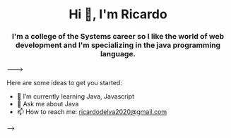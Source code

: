 <div id="header" align="center"> 
    <h1 align="center">Hi 👋, I'm Ricardo </h1>
    <h3 align="center"> I'm a college of the Systems career so I like 
        the world of web development and  I'm specializing in the java 
        programming language.
    </h3>

</div>
--->

Here are some ideas to get you started:

- 🌱 I’m currently learning Java, Javascript
- 💬 Ask me about Java 
- 📫 How to reach me: ricardodelva2020@gmail.com

-->
